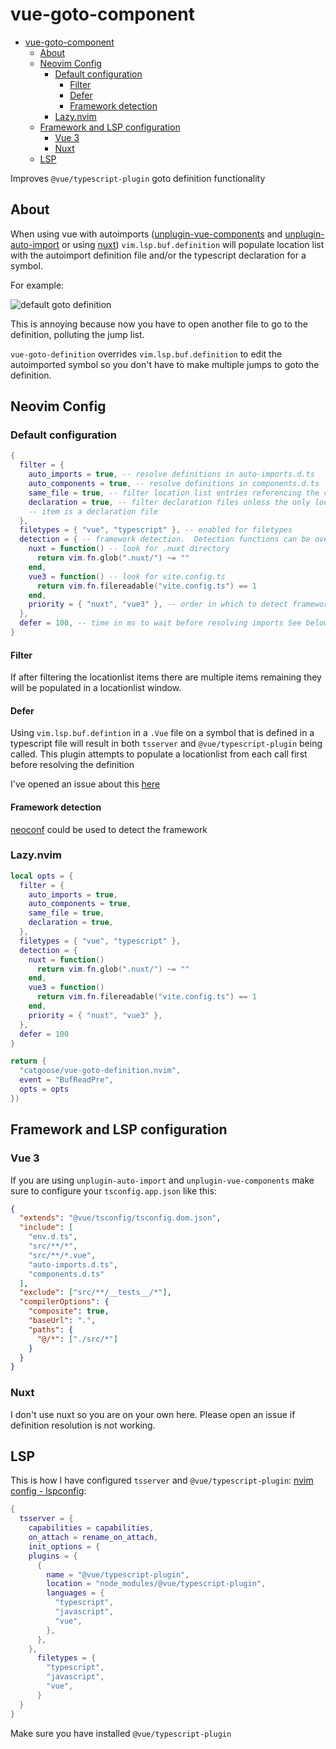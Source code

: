 # vue-goto-component

<!--toc:start-->

- [vue-goto-component](#vue-goto-component)
  - [About](#about)
  - [Neovim Config](#neovim-config)
    - [Default configuration](#default-configuration)
      - [Filter](#filter)
      - [Defer](#defer)
      - [Framework detection](#framework-detection)
    - [Lazy.nvim](#lazynvim)
  - [Framework and LSP configuration](#framework-and-lsp-configuration)
    - [Vue 3](#vue-3)
    - [Nuxt](#nuxt)
  - [LSP](#lsp)
  <!--toc:end-->

Improves `@vue/typescript-plugin` goto definition functionality

## About

When using vue with autoimports ([unplugin-vue-components](https://github.com/unplugin/unplugin-vue-components) and [unplugin-auto-import](https://github.com/unplugin/unplugin-auto-import) or using [nuxt](https://nuxt.com/)) `vim.lsp.buf.definition` will populate location list with the autoimport definition file and/or the typescript declaration for a symbol.

For example:

![default goto definition](https://github.com/catgoose/vue-goto-definition.nvim/blob/screenshots/2024-03-20_07-55.png)

This is annoying because now you have to open another file to go to the definition,
polluting the jump list.

`vue-goto-definition` overrides `vim.lsp.buf.definition` to edit the autoimported
symbol so you don't have to make multiple jumps to goto the definition.

## Neovim Config

### Default configuration

```lua
{
  filter = {
    auto_imports = true, -- resolve definitions in auto-imports.d.ts
    auto_components = true, -- resolve definitions in components.d.ts
    same_file = true, -- filter location list entries referencing the current file
    declaration = true, -- filter declaration files unless the only location list
    -- item is a declaration file
  },
  filetypes = { "vue", "typescript" }, -- enabled for filetypes
  detection = { -- framework detection.  Detection functions can be overridden here
    nuxt = function() -- look for .nuxt directory
      return vim.fn.glob(".nuxt/") ~= ""
    end,
    vue3 = function() -- look for vite.config.ts
      return vim.fn.filereadable("vite.config.ts") == 1
    end,
    priority = { "nuxt", "vue3" }, -- order in which to detect framework
  },
  defer = 100, -- time in ms to wait before resolving imports See below for details
}
```

#### Filter

If after filtering the locationlist items there are multiple items remaining they
will be populated in a locationlist window.

#### Defer

Using `vim.lsp.buf.defintion` in a `.Vue` file on a symbol that is defined in a
typescript file will result in both `tsserver` and `@vue/typescript-plugin` being
called. This plugin attempts to populate a locationlist from each call first before
resolving the definition

I've opened an issue about this [here](https://github.com/vuejs/language-tools/issues/4112)

#### Framework detection

[neoconf](https://github.com/folke/neoconf.nvim) could be used to detect the framework

### Lazy.nvim

```lua
local opts = {
  filter = {
    auto_imports = true,
    auto_components = true,
    same_file = true,
    declaration = true,
  },
  filetypes = { "vue", "typescript" },
  detection = {
    nuxt = function()
      return vim.fn.glob(".nuxt/") ~= ""
    end,
    vue3 = function()
      return vim.fn.filereadable("vite.config.ts") == 1
    end,
    priority = { "nuxt", "vue3" },
  },
  defer = 100
}

return {
  "catgoose/vue-goto-definition.nvim",
  event = "BufReadPre",
  opts = opts
})
```

## Framework and LSP configuration

### Vue 3

If you are using `unplugin-auto-import` and `unplugin-vue-components` make sure
to configure your `tsconfig.app.json` like this:

```json
{
  "extends": "@vue/tsconfig/tsconfig.dom.json",
  "include": [
    "env.d.ts",
    "src/**/*",
    "src/**/*.vue",
    "auto-imports.d.ts",
    "components.d.ts"
  ],
  "exclude": ["src/**/__tests__/*"],
  "compilerOptions": {
    "composite": true,
    "baseUrl": ".",
    "paths": {
      "@/*": ["./src/*"]
    }
  }
}
```

### Nuxt

I don't use nuxt so you are on your own here. Please open an issue if definition
resolution is not working.

## LSP

This is how I have configured `tsserver` and `@vue/typescript-plugin`: [nvim config - lspconfig](https://github.com/catgoose/nvim/blob/main/lua/plugins/lspconfig.lua):

```lua
{
  tsserver = {
    capabilities = capabilities,
    on_attach = rename_on_attach,
    init_options = {
    plugins = {
      {
        name = "@vue/typescript-plugin",
        location = "node_modules/@vue/typescript-plugin",
        languages = {
          "typescript",
          "javascript",
          "vue",
        },
      },
    },
      filetypes = {
        "typescript",
        "javascript",
        "vue",
      }
  }
}
```

Make sure you have installed `@vue/typescript-plugin`
